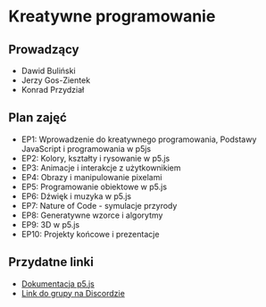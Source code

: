 # Kreatywne programowanie

## Prowadzący
- Dawid Buliński 
- Jerzy Gos-Zientek
- Konrad Przydział

## Plan zajęć

- EP1: Wprowadzenie do kreatywnego programowania, Podstawy JavaScript i programowania w p5js
- EP2: Kolory, kształty i rysowanie w p5.js
- EP3: Animacje i interakcje z użytkownikiem
- EP4: Obrazy i manipulowanie pixelami
- EP5: Programowanie obiektowe w p5.js
- EP6: Dźwięk i muzyka w p5.js
- EP7: Nature of Code - symulacje przyrody
- EP8: Generatywne wzorce i algorytmy
- EP9: 3D w p5.js
- EP10: Projekty końcowe i prezentacje

## Przydatne linki
- [Dokumentacja p5.js](https://p5js.org/reference/)
- [Link do grupy na Discordzie](https://discord.gg/TODO)